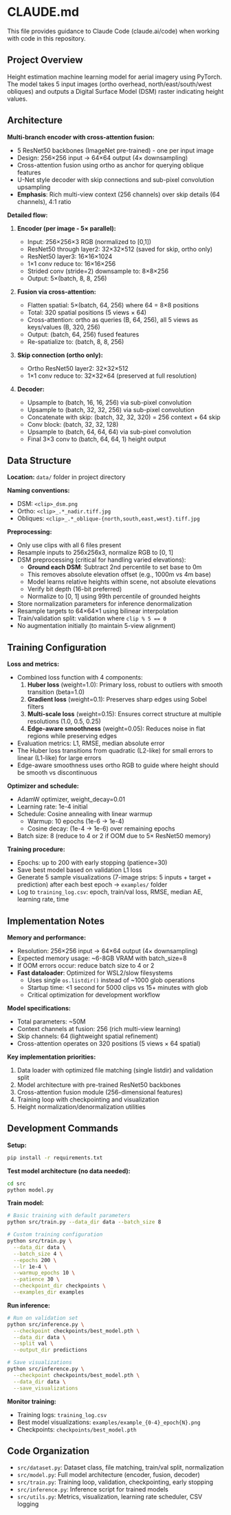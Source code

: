 # CLAUDE.md

This file provides guidance to Claude Code (claude.ai/code) when working with code in this repository.

## Project Overview

Height estimation machine learning model for aerial imagery using PyTorch. The model takes 5 input images (ortho overhead, north/east/south/west obliques) and outputs a Digital Surface Model (DSM) raster indicating height values.

## Architecture

**Multi-branch encoder with cross-attention fusion:**
- 5 ResNet50 backbones (ImageNet pre-trained) - one per input image
- Design: 256×256 input → 64×64 output (4× downsampling)
- Cross-attention fusion using ortho as anchor for querying oblique features
- U-Net style decoder with skip connections and sub-pixel convolution upsampling
- **Emphasis**: Rich multi-view context (256 channels) over skip details (64 channels), 4:1 ratio

**Detailed flow:**
1. **Encoder (per image - 5× parallel):**
   - Input: 256×256×3 RGB (normalized to [0,1])
   - ResNet50 through layer2: 32×32×512 (saved for skip, ortho only)
   - ResNet50 layer3: 16×16×1024
   - 1×1 conv reduce to: 16×16×256
   - Strided conv (stride=2) downsample to: 8×8×256
   - Output: 5×(batch, 8, 8, 256)

2. **Fusion via cross-attention:**
   - Flatten spatial: 5×(batch, 64, 256) where 64 = 8×8 positions
   - Total: 320 spatial positions (5 views × 64)
   - Cross-attention: ortho as queries (B, 64, 256), all 5 views as keys/values (B, 320, 256)
   - Output: (batch, 64, 256) fused features
   - Re-spatialize to: (batch, 8, 8, 256)

3. **Skip connection (ortho only):**
   - Ortho ResNet50 layer2: 32×32×512
   - 1×1 conv reduce to: 32×32×64 (preserved at full resolution)

4. **Decoder:**
   - Upsample to (batch, 16, 16, 256) via sub-pixel convolution
   - Upsample to (batch, 32, 32, 256) via sub-pixel convolution
   - Concatenate with skip: (batch, 32, 32, 320) = 256 context + 64 skip
   - Conv block: (batch, 32, 32, 128)
   - Upsample to (batch, 64, 64, 64) via sub-pixel convolution
   - Final 3×3 conv to (batch, 64, 64, 1) height output

## Data Structure

**Location:** `data/` folder in project directory

**Naming conventions:**
- DSM: `<clip>_dsm.png`
- Ortho: `<clip>_.*_nadir.tiff.jpg`
- Obliques: `<clip>_.*_oblique-{north,south,east,west}.tiff.jpg`

**Preprocessing:**
- Only use clips with all 6 files present
- Resample inputs to 256x256x3, normalize RGB to [0, 1]
- DSM preprocessing (critical for handling varied elevations):
  - **Ground each DSM**: Subtract 2nd percentile to set base to 0m
  - This removes absolute elevation offset (e.g., 1000m vs 4m base)
  - Model learns relative heights within scene, not absolute elevations
  - Verify bit depth (16-bit preferred)
  - Normalize to [0, 1] using 99th percentile of grounded heights
- Store normalization parameters for inference denormalization
- Resample targets to 64×64×1 using bilinear interpolation
- Train/validation split: validation where `clip % 5 == 0`
- No augmentation initially (to maintain 5-view alignment)

## Training Configuration

**Loss and metrics:**
- Combined loss function with 4 components:
  1. **Huber loss** (weight=1.0): Primary loss, robust to outliers with smooth transition (beta=1.0)
  2. **Gradient loss** (weight=0.1): Preserves sharp edges using Sobel filters
  3. **Multi-scale loss** (weight=0.15): Ensures correct structure at multiple resolutions (1.0, 0.5, 0.25)
  4. **Edge-aware smoothness** (weight=0.05): Reduces noise in flat regions while preserving edges
- Evaluation metrics: L1, RMSE, median absolute error
- The Huber loss transitions from quadratic (L2-like) for small errors to linear (L1-like) for large errors
- Edge-aware smoothness uses ortho RGB to guide where height should be smooth vs discontinuous

**Optimizer and schedule:**
- AdamW optimizer, weight_decay=0.01
- Learning rate: 1e-4 initial
- Schedule: Cosine annealing with linear warmup
  - Warmup: 10 epochs (1e-6 → 1e-4)
  - Cosine decay: (1e-4 → 1e-6) over remaining epochs
- Batch size: 8 (reduce to 4 or 2 if OOM due to 5× ResNet50 memory)

**Training procedure:**
- Epochs: up to 200 with early stopping (patience=30)
- Save best model based on validation L1 loss
- Generate 5 sample visualizations (7-image strips: 5 inputs + target + prediction) after each best epoch → `examples/` folder
- Log to `training_log.csv`: epoch, train/val loss, RMSE, median AE, learning rate, time

## Implementation Notes

**Memory and performance:**
- Resolution: 256×256 input → 64×64 output (4× downsampling)
- Expected memory usage: ~6-8GB VRAM with batch_size=8
- If OOM errors occur: reduce batch size to 4 or 2
- **Fast dataloader**: Optimized for WSL2/slow filesystems
  - Uses single `os.listdir()` instead of ~1000 glob operations
  - Startup time: <1 second for 5000 clips vs 15+ minutes with glob
  - Critical optimization for development workflow

**Model specifications:**
- Total parameters: ~50M
- Context channels at fusion: 256 (rich multi-view learning)
- Skip channels: 64 (lightweight spatial refinement)
- Cross-attention operates on 320 positions (5 views × 64 spatial)

**Key implementation priorities:**
1. Data loader with optimized file matching (single listdir) and validation split
2. Model architecture with pre-trained ResNet50 backbones
3. Cross-attention fusion module (256-dimensional features)
4. Training loop with checkpointing and visualization
5. Height normalization/denormalization utilities

## Development Commands

**Setup:**
```bash
pip install -r requirements.txt
```

**Test model architecture (no data needed):**
```bash
cd src
python model.py
```

**Train model:**
```bash
# Basic training with default parameters
python src/train.py --data_dir data --batch_size 8

# Custom training configuration
python src/train.py \
  --data_dir data \
  --batch_size 4 \
  --epochs 200 \
  --lr 1e-4 \
  --warmup_epochs 10 \
  --patience 30 \
  --checkpoint_dir checkpoints \
  --examples_dir examples
```

**Run inference:**
```bash
# Run on validation set
python src/inference.py \
  --checkpoint checkpoints/best_model.pth \
  --data_dir data \
  --split val \
  --output_dir predictions

# Save visualizations
python src/inference.py \
  --checkpoint checkpoints/best_model.pth \
  --data_dir data \
  --save_visualizations
```

**Monitor training:**
- Training logs: `training_log.csv`
- Best model visualizations: `examples/example_{0-4}_epoch{N}.png`
- Checkpoints: `checkpoints/best_model.pth`

## Code Organization

- `src/dataset.py`: Dataset class, file matching, train/val split, normalization
- `src/model.py`: Full model architecture (encoder, fusion, decoder)
- `src/train.py`: Training loop, validation, checkpointing, early stopping
- `src/inference.py`: Inference script for trained models
- `src/utils.py`: Metrics, visualization, learning rate scheduler, CSV logging
